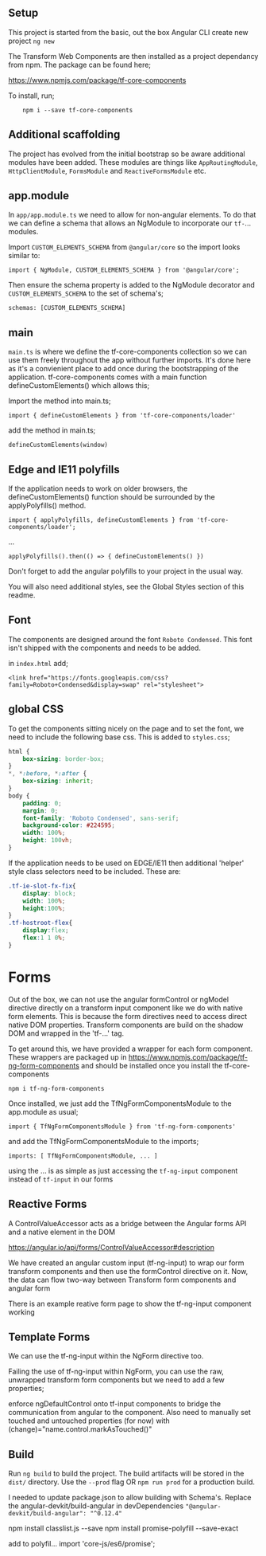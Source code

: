 
## Setup

This project is started from the basic, out the box Angular CLI create new project `ng new`

The Transform Web Components are then installed as a project dependancy from npm. The package can be found here;

https://www.npmjs.com/package/tf-core-components

To install, run;

```
	npm i --save tf-core-components
```

## Additional scaffolding

The project has evolved from the initial bootstrap so be aware additional modules have been added. These modules are things like `AppRoutingModule`, `HttpClientModule`, `FormsModule` and `ReactiveFormsModule` etc.

## app.module

In `app/app.module.ts` we need to allow for non-angular elements. To do that we can define a schema that allows an NgModule to incorporate our `tf-`... modules.

Import `CUSTOM_ELEMENTS_SCHEMA` from `@angular/core` so the import looks similar to:

`import { NgModule, CUSTOM_ELEMENTS_SCHEMA } from '@angular/core';`

Then ensure the schema property is added to the NgModule decorator and `CUSTOM_ELEMENTS_SCHEMA` to the set of schema's;

`schemas: [CUSTOM_ELEMENTS_SCHEMA]`


## main

`main.ts` is where we define the tf-core-components collection so we can use them freely throughout the app without further imports. It's done here as it's a convienient place to add once during the bootstrapping of the application. tf-core-components comes with a main function defineCustomElements() which allows this;

Import the method into main.ts;

`import { defineCustomElements } from 'tf-core-components/loader'`

add the method in main.ts;

`defineCustomElements(window)`

## Edge and IE11 polyfills

If the application needs to work on older browsers, the defineCustomElements() function should be surrounded by the applyPolyfills() method.

`import { applyPolyfills, defineCustomElements } from 'tf-core-components/loader';`

...

`applyPolyfills().then(() => {
  defineCustomElements()
})`

Don't forget to add the angular polyfills to your project in the usual way.

You will also need additional styles, see the Global Styles section of this readme.

## Font

The components are designed around the font `Roboto Condensed`. This font isn't shipped with the components and needs to be added.

in `index.html` add;

`<link href="https://fonts.googleapis.com/css?family=Roboto+Condensed&display=swap" rel="stylesheet">`


## global CSS

To get the components sitting nicely on the page and to set the font, we need to include the following base css. This is added to `styles.css`;

```css
html {
	box-sizing: border-box;
}
*, *:before, *:after {
	box-sizing: inherit;
}
body {
	padding: 0;
	margin: 0;
	font-family: 'Roboto Condensed', sans-serif;
	background-color: #224595;
	width: 100%;
	height: 100vh;
}
```

If the application needs to be used on EDGE/IE11 then additional 'helper' style class selectors need to be included. These are:

```css
.tf-ie-slot-fx-fix{
	display: block;
	width: 100%;
	height:100%;
}
.tf-hostroot-flex{
	display:flex;
	flex:1 1 0%;
}
```

# Forms

Out of the box, we can not use the angular formControl or ngModel directive directly on a transform input component like we do with native form elements. This is because the form directives need to access direct native DOM properties. Transform components are build on the shadow DOM and wrapped in the 'tf-...' tag.

To get around this, we have provided a wrapper for each form component. These wrappers are packaged up in https://www.npmjs.com/package/tf-ng-form-components and should be installed once you install the tf-core-components

`npm i tf-ng-form-components`

Once installed, we just add the TfNgFormComponentsModule to the app.module as usual;

`import { TfNgFormComponentsModule } from 'tf-ng-form-components'`

and add the TfNgFormComponentsModule to the imports;

`imports: [
		TfNgFormComponentsModule,
		...
  ]`

using the ... is as simple as just accessing the `tf-ng-input` component instead of `tf-input` in our forms

## Reactive Forms

A ControlValueAccessor acts as a bridge between the Angular forms API and a native element in the DOM

https://angular.io/api/forms/ControlValueAccessor#description

We have created an angular custom input (tf-ng-input) to wrap our form transform components and then use the formControl directive on it. Now, the data can flow two-way between Transform form components and angular form

There is an example reative form page to show the tf-ng-input component working


## Template Forms

We can use the tf-ng-input within the NgForm directive too.

Failing the use of tf-ng-input within NgForm, you can use the raw, unwrapped transform form components but we need to add a few properties;

enforce ngDefaultControl onto tf-input components to bridge the communication from angular to the component. Also need to manually set touched and untouched properties (for now) with (change)="name.control.markAsTouched()"

## Build

Run `ng build` to build the project. The build artifacts will be stored in the `dist/` directory. Use the `--prod` flag OR `npm run prod` for a production build.

I needed to update package.json to allow building with Schema's. Replace the angular-devkit/build-angular in devDependencies
`"@angular-devkit/build-angular": "^0.12.4"`








npm install classlist.js --save
npm install promise-polyfill --save-exact

add to polyfil...
import 'core-js/es6/promise';